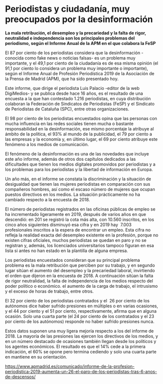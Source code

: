 # Periodistas y ciudadanía, muy preocupados por la desinformación

**La mala retribución, el desempleo y la precariedad y la falta de rigor, neutralidad e independencia son los principales problemas del periodismo, según el Informe Anual de la APM en el que colabora la FeSP**

El 87 por ciento de los periodistas considera que la desinformación -conocida como fake news o noticias falsas- es un problema muy importante, y el 49,1 por ciento de la ciudadanía es de esa misma opinión (el 91,1 por ciento lo considera un problema muy importante o importante), según el Informe Anual de Profesión Periodística 2019 de la Asociación de la Prensa de Madrid (APM), que ha sido presentado hoy.

Este informe, que dirige el periodista Luis Palacio -editor de la web DigiMedios- y se publica desde hace 16 años, es el resultado de una encuesta a la que han contestado 1.216 periodistas, en cuya distribución colaboran la Federación de Sindicatos de Periodistas (FeSP) y el Sindicato de Periodistas de Cataluña (SPC), entre otras organizaciones.

El 98 por ciento de los periodistas encuestados opina que las personas con mucha influencia en las redes sociales tienen mucha o bastante responsabilidad en la desinformación, ese mismo porcentaje la atribuye al ámbito de la política, el 93% al mundo de la publicidad, el 79 por ciento a las empresas y la economía y, en último lugar, el 69 por ciento atribuye este fenómeno a los medios de comunicación.

El fenómeno de la desinformación es una de las novedades que incluye este año informe, además de otros dos capítulos dedicados a las dificultades que tienen los medios digitales promovidos por periodistas y a los problemas para los periodistas y la libertad de información en Europa.

Un año más, en el informe se constata la discriminación y la situación de desigualdad que tienen las mujeres periodistas en comparación con sus compañeros hombres, así como el escaso número de mujeres que ocupan puestos directivos en los medios. La situación prácticamente no ha cambiado respecto a la encuesta de 2018.

El número de periodistas registrados en las oficinas públicas de empleo se ha incrementado ligeramente en 2019, después de varios años en que descendió: en 201 se registró la cota más alta, con 10.560 inscritos, en los cinco años siguientes disminuyó esa cifra y en 2019 hay  7.003 profesionales inscritos a la espera de encontrar un empleo. Esta cifra no refleja la realidad exacta del desempleo existente en la profesión, porque no existen cifras oficiales, muchos periodistas se quedan en paro y no se registran y, además, los licenciados universitarios tampoco figuran en esa lista si antes no han estado en la plantilla de alguna empresa.

Los periodistas encuestados consideran que su principal problema problema es la mala retribución que perciben por su trabajo, y en segundo lugar sitúan el aumento del desempleo y la precariedad laboral, invirtiendo el orden que dijeron en la encuesta de 2018. A continuación sitúan la falta de rigor neutralidad, la falta de independencia de los medios respecto del poder político o económico. el aumento de la carga de trabajo, el intrusismo y el exceso de horas de trabajo, entre otros.

El 32 por ciento de los periodistas contratados y el  26 por ciento de los autónomos dice haber sufrido presiones en múltiples o en varias ocasiones, y el 44 por ciento y el 51 por ciento, respectivamente, afirma que en alguna ocasión. Solo una cuarta parte (el 24 por ciento de los contratados y el 23 por ciento de los autónomos) responde no haber sufrido presiones nunca.

Estos datos suponen una muy ligera mejoría respecto a los del informe de 2018. La mayoría de las presiones las ejercen los directivos de los medios, y en un número destacado de ocasiones también llegan desde los políticos y los agentes económicos. El resultado es que el 14% cede a la primera indicación, el 60% se opone pero termina cediendo y solo una cuarta parte en mantiene en su orientación.

https://www.apmadrid.es/comunicado/informe-de-la-profesion-periodistica-2019-aumenta-un-26-el-paro-de-los-periodistas-tras-6-anos-de-descensos/



